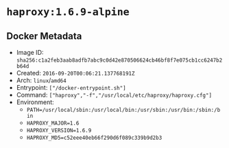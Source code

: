 # `haproxy:1.6.9-alpine`

## Docker Metadata

- Image ID: `sha256:c1a2feb3aab8adfb7abc9c0d42e870506624cb46bf8f7e075cb1cc6247b2b64d`
- Created: `2016-09-20T00:06:21.137768191Z`
- Arch: `linux`/`amd64`
- Entrypoint: `["/docker-entrypoint.sh"]`
- Command: `["haproxy","-f","/usr/local/etc/haproxy/haproxy.cfg"]`
- Environment:
  - `PATH=/usr/local/sbin:/usr/local/bin:/usr/sbin:/usr/bin:/sbin:/bin`
  - `HAPROXY_MAJOR=1.6`
  - `HAPROXY_VERSION=1.6.9`
  - `HAPROXY_MD5=c52eee40eb66f290d6f089c339b9d2b3`
